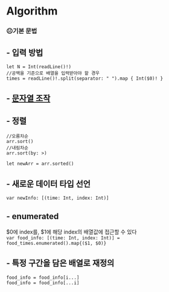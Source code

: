 # Algorithm

### 😐기본 문법
## - 입력 방법  
```
let N = Int(readLine()!)
//공백을 기준으로 배열을 입력받아야 할 경우
times = readLine()!.split(separator: " ").map { Int($0)! }
```

## - [문자열 조작](String.playground/Contents.swift)  

## - 정렬
```
//오름차순
arr.sort()
//내림차순
arr.sort(by: >)

let newArr = arr.sorted()
```

## - 새로운 데이터 타입 선언  
```var newInfo: [(time: Int, index: Int)]```  

## - enumerated   
$0에 index를, $1에 해당 index의 배열값에 접근할 수 있다  
```var food_info: [(time: Int, index: Int)] = food_times.enumerated().map{($1, $0)}```

## - 특정 구간을 담은 배열로 재정의  
```
food_info = food_info[i...]
food_info = food_info[...i]
```  
